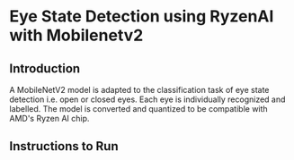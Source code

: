 # Eye State Detection using RyzenAI with Mobilenetv2

## Introduction

A MobileNetV2 model is adapted to the classification task of eye state detection i.e. open or closed eyes. Each eye is individually recognized and labelled. The model is converted and quantized to be compatible with AMD's Ryzen AI chip. 

## Instructions to Run

 